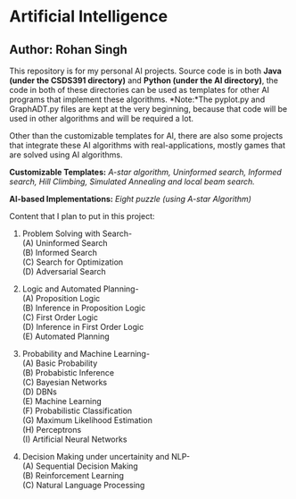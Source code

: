 # Artificial Intelligence
## Author: Rohan Singh
This repository is for my personal AI projects. Source code is in both **Java (under the CSDS391 directory)** and **Python (under the AI directory)**, the code in both of these directories can be used as templates for other AI programs that implement these algorithms. *Note:*The pyplot.py and GraphADT.py files are kept at the very beginning, because that code will be used in other algorithms and will be required a lot. 

Other than the customizable templates for AI, there are also some projects that integrate these AI algorithms with real-applications, mostly games that are solved using AI algorithms.

**Customizable Templates:** *A-star algorithm, Uninformed search, Informed search, Hill Climbing, Simulated Annealing and local beam search.*


**AI-based Implementations:** *Eight puzzle (using A-star Algorithm)*

Content that I plan to put in this project:
1) Problem Solving with Search-\
    (A) Uninformed Search\
    (B) Informed Search\
    (C) Search for Optimization\
    (D) Adversarial Search
    
2) Logic and Automated Planning-\
    (A) Proposition Logic\
    (B) Inference in Proposition Logic\
    (C) First Order Logic\
    (D) Inference in First Order Logic\
    (E) Automated Planning
    
3) Probability and Machine Learning-\
    (A) Basic Probability\
    (B) Probabistic Inference\
    (C) Bayesian Networks\
    (D) DBNs\
    (E) Machine Learning\
    (F) Probabilistic Classification\
    (G) Maximum Likelihood Estimation\
    (H) Perceptrons\
    (I) Artificial Neural Networks
  
4) Decision Making under uncertainity and NLP-\
    (A) Sequential Decision Making\
    (B) Reinforcement Learning\
    (C) Natural Language Processing 
